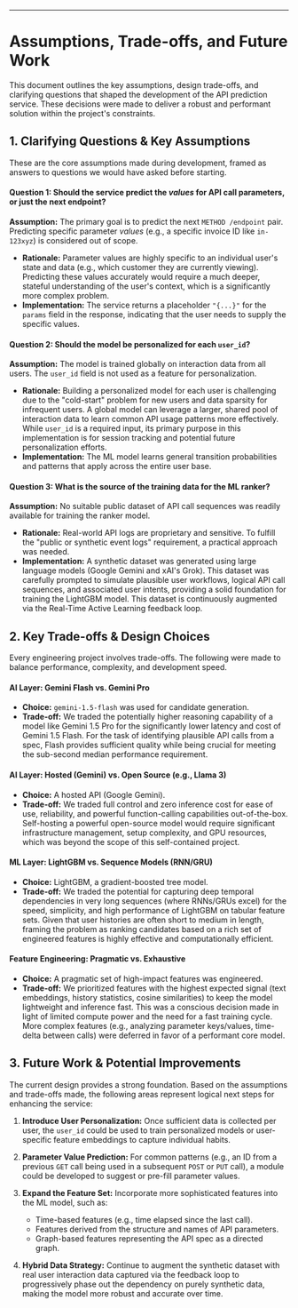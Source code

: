 
---

# Assumptions, Trade-offs, and Future Work

This document outlines the key assumptions, design trade-offs, and clarifying questions that shaped the development of the API prediction service. These decisions were made to deliver a robust and performant solution within the project's constraints.

## 1. Clarifying Questions & Key Assumptions

These are the core assumptions made during development, framed as answers to questions we would have asked before starting.

#### **Question 1: Should the service predict the *values* for API call parameters, or just the next endpoint?**

**Assumption:** The primary goal is to predict the next `METHOD /endpoint` pair. Predicting specific parameter *values* (e.g., a specific invoice ID like `in-123xyz`) is considered out of scope.

*   **Rationale:** Parameter values are highly specific to an individual user's state and data (e.g., which customer they are currently viewing). Predicting these values accurately would require a much deeper, stateful understanding of the user's context, which is a significantly more complex problem.
*   **Implementation:** The service returns a placeholder `"{...}"` for the `params` field in the response, indicating that the user needs to supply the specific values.

#### **Question 2: Should the model be personalized for each `user_id`?**

**Assumption:** The model is trained globally on interaction data from all users. The `user_id` field is not used as a feature for personalization.

*   **Rationale:** Building a personalized model for each user is challenging due to the "cold-start" problem for new users and data sparsity for infrequent users. A global model can leverage a larger, shared pool of interaction data to learn common API usage patterns more effectively. While `user_id` is a required input, its primary purpose in this implementation is for session tracking and potential future personalization efforts.
*   **Implementation:** The ML model learns general transition probabilities and patterns that apply across the entire user base.

#### **Question 3: What is the source of the training data for the ML ranker?**

**Assumption:** No suitable public dataset of API call sequences was readily available for training the ranker model.

*   **Rationale:** Real-world API logs are proprietary and sensitive. To fulfill the "public or synthetic event logs" requirement, a practical approach was needed.
*   **Implementation:** A synthetic dataset was generated using large language models (Google Gemini and xAI's Grok). This dataset was carefully prompted to simulate plausible user workflows, logical API call sequences, and associated user intents, providing a solid foundation for training the LightGBM model. This dataset is continuously augmented via the Real-Time Active Learning feedback loop.

## 2. Key Trade-offs & Design Choices

Every engineering project involves trade-offs. The following were made to balance performance, complexity, and development speed.

#### **AI Layer: Gemini Flash vs. Gemini Pro**
*   **Choice:** `gemini-1.5-flash` was used for candidate generation.
*   **Trade-off:** We traded the potentially higher reasoning capability of a model like Gemini 1.5 Pro for the significantly lower latency and cost of Gemini 1.5 Flash. For the task of identifying plausible API calls from a spec, Flash provides sufficient quality while being crucial for meeting the sub-second median performance requirement.

#### **AI Layer: Hosted (Gemini) vs. Open Source (e.g., Llama 3)**
*   **Choice:** A hosted API (Google Gemini).
*   **Trade-off:** We traded full control and zero inference cost for ease of use, reliability, and powerful function-calling capabilities out-of-the-box. Self-hosting a powerful open-source model would require significant infrastructure management, setup complexity, and GPU resources, which was beyond the scope of this self-contained project.

#### **ML Layer: LightGBM vs. Sequence Models (RNN/GRU)**
*   **Choice:** LightGBM, a gradient-boosted tree model.
*   **Trade-off:** We traded the potential for capturing deep temporal dependencies in very long sequences (where RNNs/GRUs excel) for the speed, simplicity, and high performance of LightGBM on tabular feature sets. Given that user histories are often short to medium in length, framing the problem as ranking candidates based on a rich set of engineered features is highly effective and computationally efficient.

#### **Feature Engineering: Pragmatic vs. Exhaustive**
*   **Choice:** A pragmatic set of high-impact features was engineered.
*   **Trade-off:** We prioritized features with the highest expected signal (text embeddings, history statistics, cosine similarities) to keep the model lightweight and inference fast. This was a conscious decision made in light of limited compute power and the need for a fast training cycle. More complex features (e.g., analyzing parameter keys/values, time-delta between calls) were deferred in favor of a performant core model.

## 3. Future Work & Potential Improvements

The current design provides a strong foundation. Based on the assumptions and trade-offs made, the following areas represent logical next steps for enhancing the service:

1.  **Introduce User Personalization:** Once sufficient data is collected per user, the `user_id` could be used to train personalized models or user-specific feature embeddings to capture individual habits.

2.  **Parameter Value Prediction:** For common patterns (e.g., an ID from a previous `GET` call being used in a subsequent `POST` or `PUT` call), a module could be developed to suggest or pre-fill parameter values.

3.  **Expand the Feature Set:** Incorporate more sophisticated features into the ML model, such as:
    *   Time-based features (e.g., time elapsed since the last call).
    *   Features derived from the structure and names of API parameters.
    *   Graph-based features representing the API spec as a directed graph.

4.  **Hybrid Data Strategy:** Continue to augment the synthetic dataset with real user interaction data captured via the feedback loop to progressively phase out the dependency on purely synthetic data, making the model more robust and accurate over time.